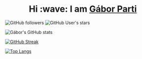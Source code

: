 <h1 align="center">
    Hi :wave: I am <a href="https://partigabor.github.io/" target="_blank">Gábor Parti</a>
</h1>

<!---https://shields.io/badges-->

![GitHub followers](https://img.shields.io/github/followers/partigabor?logo=github&style=flat )
![GitHub User's stars](https://img.shields.io/github/stars/partigabor?logo=github&style=flat )
 
![Gábor's GitHub stats](https://github-readme-stats.vercel.app/api?username=partigabor&show_icons=true&theme=solarized-dark&card_width=500)

[![GitHub Streak](https://streak-stats.demolab.com/?user=partigabor&theme=solarized-dark&card_width=500)](https://git.io/streak-stats)

[![Top Langs](https://github-readme-stats.vercel.app/api/top-langs/?username=partigabor&layout=donut&theme=solarized-dark&card_width=250&exclude_repo=&hide=makefile&size_weight=0&count_weight=1)](https://github.com/anuraghazra/github-readme-stats) 

<!---jupyter%20notebook-->

<!-- *** -->

<!---
partigabor/partigabor is a ✨ special ✨ repository because its `README.md` (this file) appears on your GitHub profile.
You can click the Preview link to take a look at your changes.
--->

